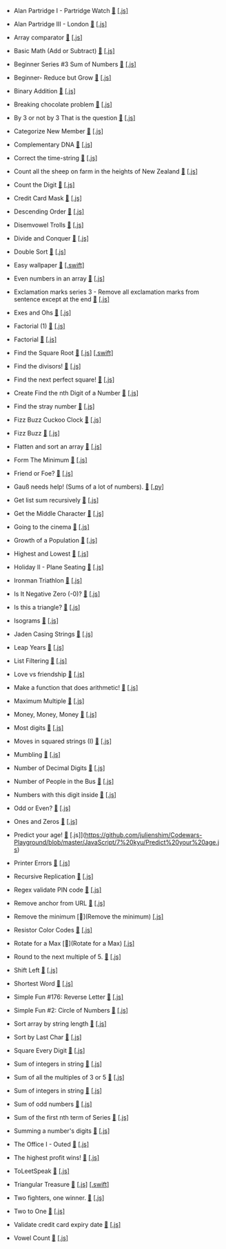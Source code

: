 - Alan Partridge I - Partridge Watch [&#128279;](https://www.codewars.com/kata/5808c8eff0ed4210de000008) [[.js]](https://github.com/julienshim/Codewars-Playground/blob/master/JavaScript/7%20kyu/Alan%20Partridge%20I%20-%20Partridge%20Watch.js)

- Alan Partridge III - London [&#128279;](https://www.codewars.com/kata/580a41b6d6df740d6100030c) [[.js]](https://github.com/julienshim/Codewars-Playground/blob/master/JavaScript/7%20kyu/Alan%20Partridge%20III%20-%20London.js)

- Array comparator [&#128279;](https://www.codewars.com/kata/561046a9f629a8aac000001d) [[.js]](https://github.com/julienshim/Codewars-Playground/blob/master/JavaScript/7%20kyu/Array%20comparator.js)

- Basic Math (Add or Subtract) [&#128279;](https://www.codewars.com/kata/5809b62808ad92e31b000031) [[.js]](https://github.com/julienshim/Codewars-Playground/blob/master/JavaScript/7%20kyu/Basic%20Math%20Add%20or%20Subtract.js)

- Beginner Series #3 Sum of Numbers [&#128279;](https://www.codewars.com/kata/55f2b110f61eb01779000053) [[.js]](https://github.com/julienshim/Codewars-Playground/blob/master/JavaScript/7%20kyu/Beginner%20Series%203%20Sum%20of%20Numbers.js)

- Beginner- Reduce but Grow [&#128279;]() [[.js]](https://github.com/julienshim/Codewars-Playground/blob/master/JavaScript/7%20kyu/Beginner-%20Reduce%20but%20Grow.js)

- Binary Addition [&#128279;]() [[.js]](https://github.com/julienshim/Codewars-Playground/blob/master/JavaScript/7%20kyu/Binary%20Addition.js)

- Breaking chocolate problem [&#128279;]() [[.js]](https://github.com/julienshim/Codewars-Playground/blob/master/JavaScript/7%20kyu/Breaking%20chocolate%20problem.js)

- By 3 or not by 3 That is the question [&#128279;]() [[.js]](https://github.com/julienshim/Codewars-Playground/blob/master/JavaScript/7%20kyu/By%203%20or%20not%20by%203%20That%20is%20the%20question.js)

- Categorize New Member [&#128279;]() [[.js]](https://github.com/julienshim/Codewars-Playground/blob/master/JavaScript/7%20kyu/Categorize%20New%20Member.js)

- Complementary DNA [&#128279;]() [[.js]](https://github.com/julienshim/Codewars-Playground/blob/master/JavaScript/7%20kyu/Complementary%20DNA.js)

- Correct the time-string [&#128279;]() [[.js]](https://github.com/julienshim/Codewars-Playground/blob/master/JavaScript/7%20kyu/Correct%20the%20time-string.js)

- Count all the sheep on farm in the heights of New Zealand [&#128279;]() [[.js]](https://github.com/julienshim/Codewars-Playground/blob/master/JavaScript/7%20kyu/Count%20all%20the%20sheep%20on%20farm%20in%20the%20heights%20of%20New%20Zealand.js)

- Count the Digit [&#128279;]() [[.js]](https://github.com/julienshim/Codewars-Playground/blob/master/JavaScript/7%20kyu/Count%20the%20Digit.js)

- Credit Card Mask [&#128279;]() [[.js]](https://github.com/julienshim/Codewars-Playground/blob/master/JavaScript/7%20kyu/Credit%20Card%20Mask.js)

- Descending Order [&#128279;]() [[.js]](https://github.com/julienshim/Codewars-Playground/blob/master/JavaScript/7%20kyu/Descending%20Order.js)

- Disemvowel Trolls [&#128279;]() [[.js]](https://github.com/julienshim/Codewars-Playground/blob/master/JavaScript/7%20kyu/Disemvowel%20Trolls.js)

- Divide and Conquer [&#128279;]() [[.js]](https://github.com/julienshim/Codewars-Playground/blob/master/JavaScript/7%20kyu/Divide%20and%20Conquer.js)

- Double Sort [&#128279;]() [[.js]](https://github.com/julienshim/Codewars-Playground/blob/master/JavaScript/7%20kyu/Double%20Sort.js)

- Easy wallpaper [&#128279;]() [[.swift]](https://github.com/julienshim/Codewars-Playground/blob/master/Swift/7%20kyu/Easy%20wallpaper.swift)

- Even numbers in an array [&#128279;]() [[.js]](https://github.com/julienshim/Codewars-Playground/blob/master/JavaScript/7%20kyu/Even%20numbers%20in%20an%20array.js)

- Exclamation marks series 3 - Remove all exclamation marks from sentence except at the end [&#128279;]() [[.js]](https://github.com/julienshim/Codewars-Playground/blob/master/JavaScript/7%20kyu/Exclamation%20marks%20series%203%20-%20Remove%20all%20exclamation%20marks%20from%20sentence%20except%20at%20the%20end)

- Exes and Ohs [&#128279;]() [[.js]](https://github.com/julienshim/Codewars-Playground/blob/master/JavaScript/7%20kyu/Exes%20and%20Ohs.js)

- Factorial (1) [&#128279;](https://www.codewars.com/kata/54ff0d1f355cfd20e60001fc) [[.js]](https://github.com/julienshim/Codewars-Playground/blob/master/JavaScript/7%20kyu/Factorial%20(1).js)

- Factorial [&#128279;](https://www.codewars.com/kata/57a049e253ba33ac5e000212) [[.js]](https://github.com/julienshim/Codewars-Playground/blob/master/JavaScript/7%20kyu/Factorial.js)

- Find the Square Root [&#128279;](https://www.codewars.com/kata/56426b4e971f01fd2f00005b) [[.js]](https://github.com/julienshim/Codewars-Playground/blob/master/JavaScript/7%20kyu/Find%20the%20Square%20Root.js) [[.swift]]()

- Find the divisors! [&#128279;](https://www.codewars.com/kata/544aed4c4a30184e960010f4) [[.js]](https://github.com/julienshim/Codewars-Playground/blob/master/JavaScript/7%20kyu/Find%20the%20divisors.js)

- Find the next perfect square! [&#128279;](https://www.codewars.com/kata/56269eb78ad2e4ced1000013) [[.js]](https://github.com/julienshim/Codewars-Playground/blob/master/JavaScript/7%20kyu/Find%20the%20next%20perfect%20square.js)

- Create Find the nth Digit of a Number [&#128279;](https://www.codewars.com/kata/577b9960df78c19bca00007e) [[.js]](https://github.com/julienshim/Codewars-Playground/blob/master/JavaScript/7%20kyu/Find%20the%20nth%20Digit%20of%20a%20Number.js)

- Find the stray number [&#128279;](https://www.codewars.com/kata/57f609022f4d534f05000024) [[.js]](https://github.com/julienshim/Codewars-Playground/blob/master/JavaScript/7%20kyu/Find%20the%20stray%20number.js)

- Fizz Buzz Cuckoo Clock [&#128279;](https://www.codewars.com/kata/58485a43d750d23bad0000e6) [[.js]](https://github.com/julienshim/Codewars-Playground/blob/master/JavaScript/7%20kyu/Fizz%20Buzz%20Cuckoo%20Clock.js)

- Fizz Buzz [&#128279;](https://www.codewars.com/kata/5300901726d12b80e8000498) [[.js]](https://github.com/julienshim/Codewars-Playground/blob/master/JavaScript/7%20kyu/Fizz%20Buzz.js)

- Flatten and sort an array [&#128279;](https://www.codewars.com/kata/57ee99a16c8df7b02d00045f) [[.js]](https://github.com/julienshim/Codewars-Playground/blob/master/JavaScript/7%20kyu/Flatten%20and%20sort%20an%20array.js)

- Form The Minimum [&#128279;](https://www.codewars.com/kata/5ac6932b2f317b96980000ca) [[.js]](https://github.com/julienshim/Codewars-Playground/blob/master/JavaScript/7%20kyu/Form%20The%20Minimum.js)

- Friend or Foe? [&#128279;](https://www.codewars.com/kata/55b42574ff091733d900002f) [[.js]](https://github.com/julienshim/Codewars-Playground/blob/master/JavaScript/7%20kyu/Friend%20or%20Foe.js)

- Gauß needs help! (Sums of a lot of numbers). [&#128279;]() [[.py]](https://github.com/julienshim/Codewars-Playground/blob/master/Python/7%20kyu/Gau%C3%9F%20needs%20help%20-%20Sums%20of%20a%20lot%20of%20numbers.py)

- Get list sum recursively [&#128279;](https://www.codewars.com/kata/57a84137cf1fa5f9f80000d6) [[.js]](https://github.com/julienshim/Codewars-Playground/blob/master/JavaScript/7%20kyu/Get%20list%20sum%20recursively.js)

- Get the Middle Character [&#128279;](https://www.codewars.com/kata/56747fd5cb988479af000028) [[.js]](https://github.com/julienshim/Codewars-Playground/blob/master/JavaScript/7%20kyu/Get%20the%20Middle%20Character.js)

- Going to the cinema [&#128279;](https://www.codewars.com/kata/562f91ff6a8b77dfe900006e) [[.js]](https://github.com/julienshim/Codewars-Playground/blob/master/JavaScript/7%20kyu/Going%20to%20the%20cinema.js)

- Growth of a Population [&#128279;](https://www.codewars.com/kata/563b662a59afc2b5120000c6) [[.js]](https://github.com/julienshim/Codewars-Playground/blob/master/JavaScript/7%20kyu/Growth%20of%20a%20Population.js)

- Highest and Lowest [&#128279;](https://www.codewars.com/kata/554b4ac871d6813a03000035) [[.js]](https://github.com/julienshim/Codewars-Playground/blob/master/JavaScript/7%20kyu/Highest%20and%20Lowest.js)

- Holiday II - Plane Seating [&#128279;](https://www.codewars.com/kata/57e8f757085f7c7d6300009a) [[.js]](https://github.com/julienshim/Codewars-Playground/blob/master/JavaScript/7%20kyu/Holiday%20II%20-%20Plane%20Seating.js)

- Ironman Triathlon [&#128279;](https://www.codewars.com/kata/57d001b405c186ccb6000304) [[.js]](https://github.com/julienshim/Codewars-Playground/blob/master/JavaScript/7%20kyu/Ironman%20Triathlon.js)

- Is It Negative Zero (-0)? [&#128279;](https://www.codewars.com/kata/5c5086287bc6600001c7589a) [[.js]](https://github.com/julienshim/Codewars-Playground/blob/master/JavaScript/7%20kyu/Is%20It%20Negative%20Zero%20-0.js)

- Is this a triangle? [&#128279;](https://www.codewars.com/kata/56606694ec01347ce800001b) [[.js]](https://github.com/julienshim/Codewars-Playground/blob/master/JavaScript/7%20kyu/Is%20this%20a%20triangle.js)

- Isograms [&#128279;](https://www.codewars.com/kata/54ba84be607a92aa900000f1) [[.js]](https://github.com/julienshim/Codewars-Playground/blob/master/JavaScript/7%20kyu/Isograms.js)

- Jaden Casing Strings [&#128279;](https://www.codewars.com/kata/5390bac347d09b7da40006f6) [[.js]](https://github.com/julienshim/Codewars-Playground/blob/master/JavaScript/7%20kyu/Jaden%20Casing%20Strings.js)

- Leap Years [&#128279;](https://www.codewars.com/kata/526c7363236867513f0005ca) [[.js]](https://github.com/julienshim/Codewars-Playground/blob/master/JavaScript/7%20kyu/Leap%20Years.js)

- List Filtering [&#128279;](https://www.codewars.com/kata/53dbd5315a3c69eed20002dd) [[.js]](https://github.com/julienshim/Codewars-Playground/blob/master/JavaScript/7%20kyu/List%20Filtering.js)

- Love vs friendship [&#128279;](https://www.codewars.com/kata/59706036f6e5d1e22d000016) [[.js]](https://github.com/julienshim/Codewars-Playground/blob/master/JavaScript/7%20kyu/Love%20vs%20friendship.js)

- Make a function that does arithmetic! [&#128279;](https://www.codewars.com/kata/583f158ea20cfcbeb400000a) [[.js]](https://github.com/julienshim/Codewars-Playground/blob/master/JavaScript/7%20kyu/Make%20a%20function%20that%20does%20arithmetic.js)

- Maximum Multiple [&#128279;](https://www.codewars.com/kata/5aba780a6a176b029800041c) [[.js]](https://github.com/julienshim/Codewars-Playground/blob/master/JavaScript/7%20kyu/Maximum%20Multiple.js)

- Money, Money, Money [&#128279;]() [[.js]](https://github.com/julienshim/Codewars-Playground/blob/master/JavaScript/7%20kyu/Money%2C%20Money%2C%20Money.js)

- Most digits [&#128279;](https://www.codewars.com/kata/58daa7617332e59593000006) [[.js]](https://github.com/julienshim/Codewars-Playground/blob/master/JavaScript/7%20kyu/Most%20digits.js)

- Moves in squared strings (I) [&#128279;](https://www.codewars.com/kata/56dbe0e313c2f63be4000b25) [[.js]](https://github.com/julienshim/Codewars-Playground/blob/master/JavaScript/7%20kyu/Moves%20in%20squared%20strings%20-%20I.js)

- Mumbling [&#128279;](https://www.codewars.com/kata/5667e8f4e3f572a8f2000039) [[.js]](https://github.com/julienshim/Codewars-Playground/blob/master/JavaScript/7%20kyu/Mumbling.js)

- Number of Decimal Digits [&#128279;](https://www.codewars.com/kata/58fa273ca6d84c158e000052) [[.js]](https://github.com/julienshim/Codewars-Playground/blob/master/JavaScript/7%20kyu/Number%20of%20Decimal%20Digits.js)

- Number of People in the Bus [&#128279;](https://www.codewars.com/kata/5648b12ce68d9daa6b000099) [[.js]](https://github.com/julienshim/Codewars-Playground/blob/master/JavaScript/7%20kyu/Number%20of%20People%20in%20the%20Bus.js)

- Numbers with this digit inside [&#128279;](https://www.codewars.com/kata/57ad85bb7cb1f3ae7c000039) [[.js]](https://github.com/julienshim/Codewars-Playground/blob/master/JavaScript/7%20kyu/Numbers%20with%20this%20digit%20inside.js)

- Odd or Even? [&#128279;](https://www.codewars.com/kata/5949481f86420f59480000e7) [[.js]](https://github.com/julienshim/Codewars-Playground/blob/master/JavaScript/7%20kyu/Odd%20or%20Even.js)

- Ones and Zeros [&#128279;](https://www.codewars.com/kata/578553c3a1b8d5c40300037c) [[.js]](https://github.com/julienshim/Codewars-Playground/blob/master/JavaScript/7%20kyu/Ones%20and%20Zeros.js)

- Predict your age! [&#128279;](https://www.codewars.com/kata/5aff237c578a14752d0035ae) [.js]](https://github.com/julienshim/Codewars-Playground/blob/master/JavaScript/7%20kyu/Predict%20your%20age.js)

- Printer Errors [&#128279;](https://www.codewars.com/kata/56541980fa08ab47a0000040) [[.js]](https://github.com/julienshim/Codewars-Playground/blob/master/JavaScript/7%20kyu/Printer%20Errors.js)

- Recursive Replication [&#128279;](https://www.codewars.com/kata/57547f9182655569ab0008c4) [[.js]](https://github.com/julienshim/Codewars-Playground/blob/master/JavaScript/7%20kyu/Recursive%20Replication.js)

- Regex validate PIN code [&#128279;](https://www.codewars.com/kata/55f8a9c06c018a0d6e000132) [[.js]](https://github.com/julienshim/Codewars-Playground/blob/master/JavaScript/7%20kyu/Regex%20validate%20PIN%20code.js)

- Remove anchor from URL [&#128279;](https://www.codewars.com/kata/51f2b4448cadf20ed0000386) [[.js]](https://github.com/julienshim/Codewars-Playground/blob/master/JavaScript/7%20kyu/Remove%20anchor%20from%20URL.js)

- Remove the minimum [&#128279;](Remove the minimum) [[.js]](https://github.com/julienshim/Codewars-Playground/blob/master/JavaScript/7%20kyu/Remove%20the%20minimum.js)

- Resistor Color Codes [&#128279;](https://www.codewars.com/kata/57cf3dad05c186ba22000348) [[.js]](https://github.com/julienshim/Codewars-Playground/blob/master/JavaScript/7%20kyu/Resistor%20Color%20Codes.js)

- Rotate for a Max [&#128279;](Rotate for a Max) [[.js]](https://github.com/julienshim/Codewars-Playground/blob/master/JavaScript/7%20kyu/Rotate%20for%20a%20Max.js)

- Round to the next multiple of 5. [&#128279;](https://www.codewars.com/kata/55d1d6d5955ec6365400006d) [[.js]](https://github.com/julienshim/Codewars-Playground/blob/master/JavaScript/7%20kyu/Round%20to%20the%20next%20multiple%20of%205.js)

- Shift Left [&#128279;](https://www.codewars.com/kata/5bdc191306a8a678f6000187) [[.js]](https://github.com/julienshim/Codewars-Playground/blob/master/JavaScript/7%20kyu/Shift%20Left.js)

- Shortest Word [&#128279;](https://www.codewars.com/kata/57cebe1dc6fdc20c57000ac9) [[.js]](https://github.com/julienshim/Codewars-Playground/blob/master/JavaScript/7%20kyu/Shortest%20Word.js)

- Simple Fun #176: Reverse Letter [&#128279;](https://www.codewars.com/kata/58b8c94b7df3f116eb00005b) [[.js]](https://github.com/julienshim/Codewars-Playground/blob/master/JavaScript/7%20kyu/Simple%20Fun%20176%20-%20Reverse%20Letter.js)

- Simple Fun #2: Circle of Numbers [&#128279;](https://www.codewars.com/kata/58841cb52a077503c4000015) [[.js]](https://github.com/julienshim/Codewars-Playground/blob/master/JavaScript/7%20kyu/Simple%20Fun%202%20-%20Circle%20of%20Numbers.js)

- Sort array by string length [&#128279;](https://www.codewars.com/kata/57ea5b0b75ae11d1e800006c) [[.js]](https://github.com/julienshim/Codewars-Playground/blob/master/JavaScript/7%20kyu/Sort%20array%20by%20string%20length.js)

- Sort by Last Char [&#128279;](https://www.codewars.com/kata/57eba158e8ca2c8aba0002a0) [[.js]](https://github.com/julienshim/Codewars-Playground/blob/master/JavaScript/7%20kyu/Sort%20by%20Last%20Char.js)

- Square Every Digit [&#128279;](https://www.codewars.com/kata/546e2562b03326a88e000020) [[.js]](https://github.com/julienshim/Codewars-Playground/blob/master/JavaScript/7%20kyu/Square%20Every%20Digit.js)

- Sum of integers in string [&#128279;](https://www.codewars.com/kata/598f76a44f613e0e0b000026) [[.js]](https://github.com/julienshim/Codewars-Playground/blob/master/JavaScript/7%20kyu/String%20prefix%20and%20suffix.js)

- Sum of all the multiples of 3 or 5 [&#128279;]() [[.js]](https://github.com/julienshim/Codewars-Playground/blob/master/JavaScript/7%20kyu/Sum%20of%20all%20the%20multiples%20of%203%20or%205.js)

- Sum of integers in string [&#128279;]() [[.js]](https://github.com/julienshim/Codewars-Playground/blob/master/JavaScript/7%20kyu/Sum%20of%20integers%20in%20string.js)

- Sum of odd numbers [&#128279;](https://www.codewars.com/kata/55fd2d567d94ac3bc9000064) [[.js]](https://github.com/julienshim/Codewars-Playground/blob/master/JavaScript/7%20kyu/Sum%20of%20odd%20numbers.js)

- Sum of the first nth term of Series [&#128279;](https://www.codewars.com/kata/555eded1ad94b00403000071) [[.js]](https://github.com/julienshim/Codewars-Playground/blob/master/JavaScript/7%20kyu/Sum%20of%20the%20first%20nth%20term%20of%20Series.js)

- Summing a number's digits [&#128279;](https://www.codewars.com/kata/52f3149496de55aded000410) [[.js]](https://github.com/julienshim/Codewars-Playground/blob/master/JavaScript/7%20kyu/Summing%20a%20number-s%20digits.js)

- The Office I - Outed [&#128279;](https://www.codewars.com/kata/57ecf6efc7fe13eb070000e1) [[.js]](https://github.com/julienshim/Codewars-Playground/blob/master/JavaScript/7%20kyu/The%20Office%20I%20-%20Outed.js)

- The highest profit wins! [&#128279;](https://www.codewars.com/kata/559590633066759614000063) [[.js]](https://github.com/julienshim/Codewars-Playground/blob/master/JavaScript/7%20kyu/The%20highest%20profit%20wins.js)

- ToLeetSpeak [&#128279;](https://www.codewars.com/kata/57c1ab3949324c321600013f) [[.js]](https://github.com/julienshim/Codewars-Playground/blob/master/JavaScript/7%20kyu/ToLeetSpeak.js)

- Triangular Treasure [&#128279;](https://www.codewars.com/kata/525e5a1cb735154b320002c8) [[.js]](https://github.com/julienshim/Codewars-Playground/blob/master/JavaScript/7%20kyu/Triangular%20Treasure.js) [[.swift]]()

- Two fighters, one winner. [&#128279;](https://www.codewars.com/kata/577bd8d4ae2807c64b00045b) [[.js]](https://github.com/julienshim/Codewars-Playground/blob/master/JavaScript/7%20kyu/Two%20fighters%20-%20one%20winner.js)

- Two to One [&#128279;](https://www.codewars.com/kata/5656b6906de340bd1b0000ac) [[.js]](https://github.com/julienshim/Codewars-Playground/blob/master/JavaScript/7%20kyu/Two%20to%20One.js)

- Validate credit card expiry date [&#128279;](https://www.codewars.com/kata/58c3fbe3ea65729f3800007d) [[.js]](https://github.com/julienshim/Codewars-Playground/blob/master/JavaScript/7%20kyu/Validate%20credit%20card%20expiry%20date.js)

- Vowel Count [&#128279;](https://www.codewars.com/kata/54ff3102c1bad923760001f3) [[.js]](https://github.com/julienshim/Codewars-Playground/blob/master/JavaScript/7%20kyu/Vowel%20Count.js)
